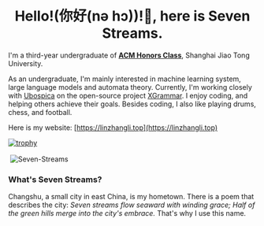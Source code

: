 <h1 align="center">Hello!(你好(nə hɔ))!👋, here is Seven Streams.</h1>

I'm a third-year undergraduate of [**ACM Honors Class**](https://acm.sjtu.edu.cn/home), Shanghai Jiao Tong University. 

As an undergraduate, I'm mainly interested in machine learning system, large language models and automata theory. Currently, I'm working closely with [Ubospica](https://github.com/ubospica) on the open-source project [XGrammar](https://github.com/mlc-ai/xgrammar). I enjoy coding, and helping others achieve their goals.
Besides coding, I also like playing drums, chess, and football.

Here is my website: [https://linzhangli.top](https://linzhangli.top)

[![trophy](https://trophygh.kolioaris.xyz/?username=Seven-Streams)](https://github.com/ryo-ma/github-profile-trophy)


<p>&nbsp;<img align="center" src="https://github-readme-stats.vercel.app/api?username=Seven-Streams&show_icons=true&locale=en" alt="Seven-Streams" /></p>

### What's Seven Streams?
Changshu, a small city in east China, is my hometown. There is a poem that describes the city: *Seven streams flow seaward with winding grace; Half of the green hills merge into the city's embrace.* That's why I use this name.
